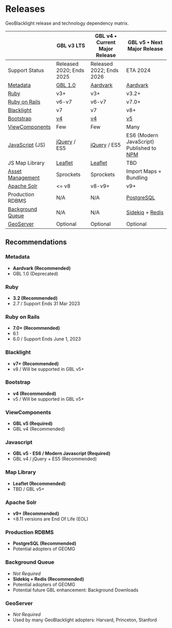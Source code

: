 # Releases

GeoBlacklight release and technology dependency matrix.

|                                                                                                                                       | GBL v3 LTS                                                            | GBL v4 • Current Major Release                                        | GBL v5 • Next Major Release                                                                  |
| ------------------------------------------------------------------------------------------------------------------------------------- | --------------------------------------------------------------------- | --------------------------------------------------------------------- | -------------------------------------------------------------------------------------------- |
| Support Status                                                                                                                        | Released 2020; Ends 2025                                              | Released 2022; Ends 2026                                              | ETA 2024                                                                                     |
| [Metadata](https://opengeometadata.org/)                                                                                              | [GBL 1.0](https://opengeometadata.org/docs/gbl-1.0)                   | [Aardvark](https://opengeometadata.org/docs/ogm-aardvark)             | [Aardvark](https://opengeometadata.org/docs/ogm-aardvark)                                    |
| [Ruby](https://www.ruby-lang.org/en/)                                                                                                 | v3+                                                                   | v3+                                                                   | v3.2+                                                                                        |
| [Ruby on Rails](https://rubyonrails.org/)                                                                                             | v6-v7                                                                 | v6-v7                                                                 | v7.0+                                                                                        |
| [Blacklight](http://projectblacklight.org/)                                                                                           | v7                                                                    | v7                                                                    | v8+                                                                                          |
| [Bootstrap](https://getbootstrap.com/)                                                                                                | [v4](https://getbootstrap.com/docs/4.6/getting-started/introduction/) | [v4](https://getbootstrap.com/docs/4.6/getting-started/introduction/) | [v5](https://getbootstrap.com/docs/5.3/getting-started/introduction/)                        |
| [ViewComponents](https://viewcomponent.org/)                                                                                          | Few                                                                   | Few                                                                   | Many                                                                                         |
| [](https://developer.mozilla.org/en-US/docs/Web/JavaScript)[JavaScript](https://developer.mozilla.org/en-US/docs/Web/JavaScript) (JS) | [jQuery](https://jquery.com/) / ES5                                   | [jQuery](https://jquery.com/) / ES5                                   | ES6 (Modern JavaScript) Published to [NPM](https://www.npmjs.com/)                           |
| JS Map Library                                                                                                                        | [Leaflet](https://leafletjs.com/)                                     | [Leaflet](https://leafletjs.com/)                                     | TBD                                                                                          |
| [Asset Management](https://guides.rubyonrails.org/asset_pipeline.html)                                                                | Sprockets                                                             | Sprockets                                                             | Import Maps + Bundling                                                                       |
| [Apache Solr](https://solr.apache.org/)                                                                                               | <= v8                                                                 | v8-v9+                                                                | v9+                                                                                          |
| Production RDBMS                                                                                                                      | N/A                                                                   | N/A                                                                   | [PostgreSQL](https://www.postgresql.org/)                                                    |
| [Background Queue](https://guides.rubyonrails.org/active_job_basics.html)                                                             | N/A                                                                   | N/A                                                                   | [Sidekiq](https://sidekiq.org/) + [Redis](https://redis.io/)                                 |
| [GeoServer](https://geoserver.org/)                                                                                                   | Optional                                                              | Optional                                                              | Optional                                                                                     |

## Recommendations

### Metadata
* __Aardvark (Recommended)__
* GBL 1.0 (Deprecated)

### Ruby
* __3.2 (Recommended)__
* 2.7 / Support Ends 31 Mar 2023

### Ruby on Rails
* __7.0+ (Recommended)__
* 6.1
* 6.0 / Support Ends June 1, 2023

### Blacklight
* __v7+ (Recommended)__
* v8 / Will be supported in GBL v5+

### Bootstrap
* __v4 (Recommended)__
* v5 / Will be supported in GBL v5+

### ViewComponents
* __GBL v5 (Required)__
* GBL v4 (Recommended)

### Javascript
* __GBL v5 - ES6 / Modern Javascript (Required)__
* GBL v4 / jQuery + ES5 (Recommended)

### Map Library
* __Leaflet (Recommended)__
* TBD / GBL v5+

### Apache Solr
* __v9+ (Recommended)__
* <8.11 versions are End Of Life (EOL)

### Production RDBMS
* __PostgreSQL (Recommended)__
* Potential adopters of GEOMG

### Background Queue
* _Not Required_
* __Sidekiq + Redis (Recommended)__
* Potential adopters of GEOMG
* Potential future GBL enhancement: Background Downloads

### GeoServer
* _Not Required_
* Used by many GeoBlacklight adopters: Harvard, Princeton, Stanford


